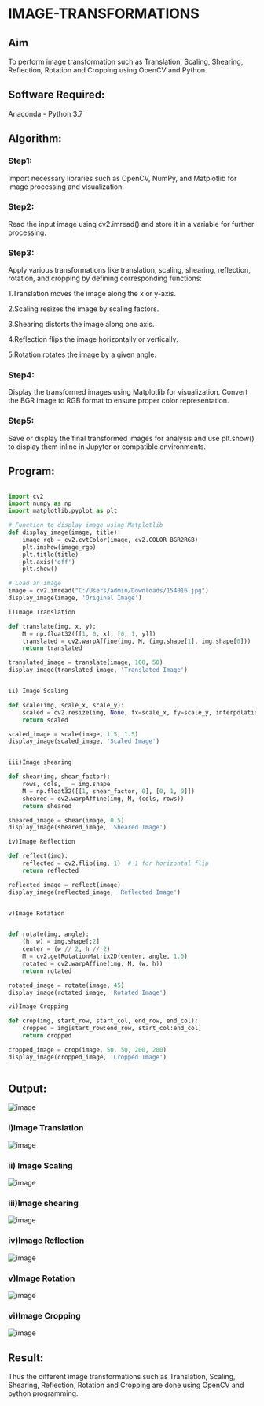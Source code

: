 # IMAGE-TRANSFORMATIONS


## Aim
To perform image transformation such as Translation, Scaling, Shearing, Reflection, Rotation and Cropping using OpenCV and Python.

## Software Required:
Anaconda - Python 3.7

## Algorithm:

### Step1:

Import necessary libraries such as OpenCV, NumPy, and Matplotlib for image processing and visualization.

### Step2:

Read the input image using cv2.imread() and store it in a variable for further processing.


### Step3:

Apply various transformations like translation, scaling, shearing, reflection, rotation, and cropping by defining corresponding functions:

1.Translation moves the image along the x or y-axis.

2.Scaling resizes the image by scaling factors.

3.Shearing distorts the image along one axis.

4.Reflection flips the image horizontally or vertically.

5.Rotation rotates the image by a given angle.

### Step4:
Display the transformed images using Matplotlib for visualization. Convert the BGR image to RGB format to ensure proper color representation.

### Step5:
Save or display the final transformed images for analysis and use plt.show() to display them inline in Jupyter or compatible environments.

## Program:
```python

import cv2
import numpy as np
import matplotlib.pyplot as plt

# Function to display image using Matplotlib
def display_image(image, title):
    image_rgb = cv2.cvtColor(image, cv2.COLOR_BGR2RGB) 
    plt.imshow(image_rgb)
    plt.title(title)
    plt.axis('off')
    plt.show()

# Load an image
image = cv2.imread("C:/Users/admin/Downloads/154016.jpg")
display_image(image, 'Original Image')

i)Image Translation

def translate(img, x, y):
    M = np.float32([[1, 0, x], [0, 1, y]])
    translated = cv2.warpAffine(img, M, (img.shape[1], img.shape[0]))
    return translated

translated_image = translate(image, 100, 50)
display_image(translated_image, 'Translated Image')


ii) Image Scaling

def scale(img, scale_x, scale_y):
    scaled = cv2.resize(img, None, fx=scale_x, fy=scale_y, interpolation=cv2.INTER_LINEAR)
    return scaled

scaled_image = scale(image, 1.5, 1.5)
display_image(scaled_image, 'Scaled Image')


iii)Image shearing

def shear(img, shear_factor):
    rows, cols, _ = img.shape
    M = np.float32([[1, shear_factor, 0], [0, 1, 0]])
    sheared = cv2.warpAffine(img, M, (cols, rows))
    return sheared

sheared_image = shear(image, 0.5)
display_image(sheared_image, 'Sheared Image')

iv)Image Reflection

def reflect(img):
    reflected = cv2.flip(img, 1)  # 1 for horizontal flip
    return reflected

reflected_image = reflect(image)
display_image(reflected_image, 'Reflected Image')


v)Image Rotation


def rotate(img, angle):
    (h, w) = img.shape[:2]
    center = (w // 2, h // 2)
    M = cv2.getRotationMatrix2D(center, angle, 1.0)
    rotated = cv2.warpAffine(img, M, (w, h))
    return rotated

rotated_image = rotate(image, 45)
display_image(rotated_image, 'Rotated Image')

vi)Image Cropping

def crop(img, start_row, start_col, end_row, end_col):
    cropped = img[start_row:end_row, start_col:end_col]
    return cropped

cropped_image = crop(image, 50, 50, 200, 200)
display_image(cropped_image, 'Cropped Image')



```
## Output:

![image](https://github.com/user-attachments/assets/2f3b1644-c52e-43f0-92df-6cb7a647afab)

### i)Image Translation 

![image](https://github.com/user-attachments/assets/1d22ceaa-8b7b-453c-9061-57de3f35288b)



### ii) Image Scaling

![image](https://github.com/user-attachments/assets/4b907431-b103-42a3-842a-301c86170b06)



### iii)Image shearing

![image](https://github.com/user-attachments/assets/1063e696-7941-4c50-8f4f-8c7dc6c9598c)


### iv)Image Reflection

![image](https://github.com/user-attachments/assets/c018c30c-0a1a-4865-8cd5-8df6e98acce4)



### v)Image Rotation

![image](https://github.com/user-attachments/assets/064142ec-e185-4595-8f79-d050b10a2d4e)




### vi)Image Cropping

![image](https://github.com/user-attachments/assets/29a35917-0d38-4c83-8ffa-dfc23ef80fc1)




## Result: 

Thus the different image transformations such as Translation, Scaling, Shearing, Reflection, Rotation and Cropping are done using OpenCV and python programming.
